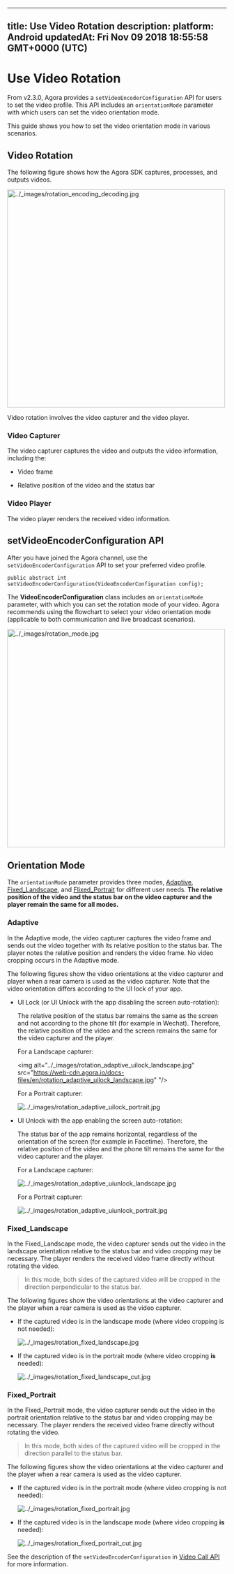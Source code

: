 
---
title: Use Video Rotation
description: 
platform: Android
updatedAt: Fri Nov 09 2018 18:55:58 GMT+0000 (UTC)
---
# Use Video Rotation
From v2.3.0, Agora provides a `setVideoEncoderConfiguration` API for users to set the video profile. This API includes an `orientationMode` parameter with which users can set the video orientation mode.

This guide shows you how to set the video orientation mode in various scenarios.

## Video Rotation

The following figure shows how the Agora SDK captures, processes, and outputs videos.

<img alt="../_images/rotation_encoding_decoding.jpg" src="https://web-cdn.agora.io/docs-files/en/rotation_encoding_decoding.jpg" style="width: 500px; "/>


Video rotation involves the video capturer and the video player.

### Video Capturer

The video capturer captures the video and outputs the video information, including the:

-   Video frame

-   Relative position of the video and the status bar


### Video Player

The video player renders the received video information.

## setVideoEncoderConfiguration API

After you have joined the Agora channel, use the `setVideoEncoderConfiguration` API to set your preferred video profile.

```
public abstract int setVideoEncoderConfiguration(VideoEncoderConfiguration config);
```

The **VideoEncoderConfiguration** class includes an `orientationMode` parameter, with which you can set the rotation mode of your video. Agora recommends using the flowchart to select your video orientation mode \(applicable to both communication and live broadcast scenarios\).

<img alt="../_images/rotation_mode.jpg" src="https://web-cdn.agora.io/docs-files/en/rotation_mode.jpg" style="width: 500px; "/>


## Orientation Mode

The `orientationMode` parameter provides three modes, [Adaptive](#orientation_adaptive), [Fixed_Landscape](#orientation_fixed_landscape), and [FIixed_Portrait](#orientation_fixed_portrait) for different user needs. **The relative position of the video and the status bar on the video capturer and the player remain the same for all modes.**

<a name = "orientation_adaptive"></a>
### Adaptive

In the Adaptive mode, the video capturer captures the video frame and sends out the video together with its relative position to the status bar. The player notes the relative position and renders the video frame. No video cropping occurs in the Adaptive mode.

The following figures show the video orientations at the video capturer and player when a rear camera is used as the video capturer. Note that the video orientation differs according to the UI lock of your app.

-   UI Lock \(or UI Unlock with the app disabling the screen auto-rotation\):

    The relative position of the status bar remains the same as the screen and not according to the phone tilt \(for example in Wechat\). Therefore, the relative position of the video and the screen remains the same for the video capturer and the player.
		
    For a Landscape capturer:

    <img alt="../_images/rotation_adaptive_uilock_landscape.jpg" src="https://web-cdn.agora.io/docs-files/en/rotation_adaptive_uilock_landscape.jpg" "/>

    For a Portrait capturer:
   
    <img alt="../_images/rotation_adaptive_uilock_portrait.jpg" src="https://web-cdn.agora.io/docs-files/en/rotation_adaptive_uilock_portrait.jpg" />


-   UI Unlock with the app enabling the screen auto-rotation:

    The status bar of the app remains horizontal, regardless of the orientation of the screen \(for example in Facetime\). Therefore, the relative position of the video and the phone tilt remains the same for the video capturer and the player.

    For a Landscape capturer:

    <img alt="../_images/rotation_adaptive_uiunlock_landscape.jpg" src="https://web-cdn.agora.io/docs-files/en/rotation_adaptive_uiunlock_landscape.jpg" />

    For a Portrait capturer:

    <img alt="../_images/rotation_adaptive_uiunlock_portrait.jpg" src="https://web-cdn.agora.io/docs-files/en/rotation_adaptive_uiunlock_portrait.jpg" />


<a name = "orientation_fixed_landscape"></a>
### Fixed\_Landscape

In the Fixed\_Landscape mode, the video capturer sends out the video in the landscape orientation relative to the status bar and video cropping may be necessary. The player renders the received video frame directly without rotating the video.

> In this mode, both sides of the captured video will be cropped in the direction perpendicular to the status bar.

The following figures show the video orientations at the video capturer and the player when a rear camera is used as the video capturer.

-   If the captured video is in the landscape mode \(where video cropping is not needed\):

    <img alt="../_images/rotation_fixed_landscape.jpg" src="https://web-cdn.agora.io/docs-files/en/rotation_fixed_landscape.jpg" />


-   If the captured video is in the portrait mode \(where video cropping **is** needed\):

    <img alt="../_images/rotation_fixed_landscape_cut.jpg" src="https://web-cdn.agora.io/docs-files/en/rotation_fixed_landscape_cut.jpg" />

<a name = "orientation_fixed_portrait"></a>
### Fixed\_Portrait

In the Fixed\_Portrait mode, the video capturer sends out the video in the portrait orientation relative to the status bar and video cropping may be necessary. The player renders the received video frame directly without rotating the video.

> In this mode, both sides of the captured video will be cropped in the direction parallel to the status bar.

The following figures show the video orientations at the video capturer and the player when a rear camera is used as the video capturer.

-   If the captured video is in the portrait mode \(where video cropping is not needed\):

    <img alt="../_images/rotation_fixed_portrait.jpg" src="https://web-cdn.agora.io/docs-files/en/rotation_fixed_portrait.jpg" />


-   If the captured video is in the landscape mode \(where video cropping **is** needed\):

    <img alt="../_images/rotation_fixed_portrait_cut.jpg" src="https://web-cdn.agora.io/docs-files/en/rotation_fixed_portrait_cut.jpg" />


See the description of the `setVideoEncoderConfiguration` in [Video Call API](https://docs.agora.io/en/Video/API%20Reference/java/index.html) for more information.

